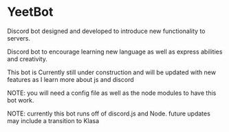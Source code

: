 # YeetBot
Discord bot designed and developed to introduce new functionality to servers.

Discord bot to encourage learning new language as well as express abilities and creativity.

This bot is Currently still under construction and will be updated with new features as I learn more about js and discord 

NOTE: you will need a config file as well as the node modules to have this bot work.

NOTE: currently this bot runs off of discord.js and Node. future updates may include a transition to Klasa
